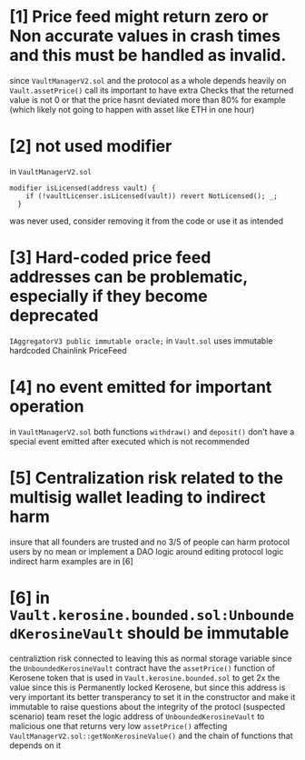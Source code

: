 # [1] Price feed might return zero or Non accurate values in crash times and this must be handled as invalid.
since `VaultManagerV2.sol` and the protocol as a whole depends heavily on `Vault.assetPrice()` call its important to have extra Checks that the returned value is not 0 or that the price hasnt deviated more than 80% for example (which likely not going to happen with asset like ETH in one hour)

# [2] not used modifier

in `VaultManagerV2.sol`
```
modifier isLicensed(address vault) {
    if (!vaultLicenser.isLicensed(vault)) revert NotLicensed(); _;
  }
```
was never used, consider removing it from the code or use it as intended

# [3] Hard-coded price feed addresses can be problematic, especially if they become deprecated
  `IAggregatorV3 public immutable oracle;` in `Vault.sol` uses immutable hardcoded Chainlink PriceFeed

# [4] no event emitted for important operation
in `VaultManagerV2.sol` both functions `withdraw()` and `deposit()` don't have a special event emitted after executed which is not recommended 

# [5] Centralization risk related to the multisig wallet leading to indirect harm
insure that all founders are trusted and no 3/5 of people can harm protocol users by no mean or implement a DAO logic around editing protocol logic indirect harm examples are in [6]

# [6] in `Vault.kerosine.bounded.sol:UnboundedKerosineVault` should be immutable
centraliztion risk connected to leaving this as normal storage variable since the  `UnboundedKerosineVault` contract have the `assetPrice()` function of Kerosene token that is used in `Vault.kerosine.bounded.sol` to get 2x the value since this is Permanently locked Kerosene, but since this address is very important its better transperancy to set it in the constructor and make it immutable to raise questions about the integrity of the protocl
(suspected scenario) team reset the logic address of `UnboundedKerosineVault` to malicious one that returns very low `assetPrice()` affecting `VaultManagerV2.sol::getNonKerosineValue()` and the chain of functions that depends on it